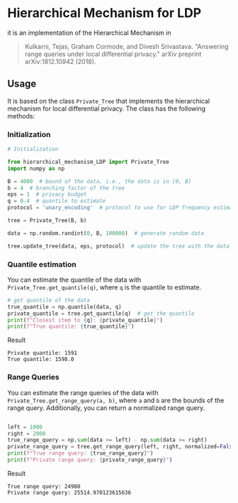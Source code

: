 # Hierarchical Mechanism for LDP
it is an implementation of the Hierarchical Mechanism in

> Kulkarni, Tejas, Graham Cormode, and Divesh Srivastava. "Answering range queries under local differential privacy." arXiv preprint arXiv:1812.10942 (2018).

## Usage
It is based on the class `Private_Tree` that implements the hierarchical mechanism for local differential privacy. The class has the following methods:
### Initialization
```python
# Initialization

from hierarchical_mechanism_LDP import Private_Tree
import numpy as np

B = 4000  # bound of the data, i.e., the data is in [0, B]
b = 4  # branching factor of the tree
eps = 1  # privacy budget
q = 0.4  # quantile to estimate
protocol = 'unary_encoding'  # protocol to use for LDP frequency estimation

tree = Private_Tree(B, b)

data = np.random.randint(0, B, 100000)  # generate random data

tree.update_tree(data, eps, protocol)  # update the tree with the data
```

### Quantile estimation
You can estimate the quantile of the data with `Private_Tree.get_quantile(q)`, where `q` is the quantile to estimate.
```python
# get quantile of the data
true_quantile = np.quantile(data, q)
private_quantile = tree.get_quantile(q)  # get the quantile
print(f"Closest item to {q}: {private_quantile}")
print(f"True quantile: {true_quantile}")

```
Result
```
Private quantile: 1591
True quantile: 1598.0
```

### Range Queries
You can estimate the range queries of the data with `Private_Tree.get_range_query(a, b)`, where `a` and `b` are the bounds of the range query.
Additionally, you can return a normalized range query.
```python

left = 1000
right = 2000
true_range_query = np.sum(data >= left) - np.sum(data >= right)
private_range_query = tree.get_range_query(left, right, normalized=False)
print(f"True range query: {true_range_query}")
print(f"Private range query: {private_range_query}")
```
Result
```
True range query: 24980
Private range query: 25514.970123615636
```